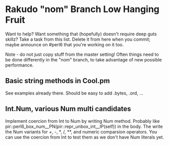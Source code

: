 # Rakudo "nom" Branch Low Hanging Fruit

Want to help? Want something that (hopefully) doesn't require deep
guts skillz? Take a task from this list. Delete it from here when
you commit; maybe announce on #perl6 that you're working on it too.

Note - do not just copy stuff from the master setting! Often things
need to be done differently in the "nom" branch, to take advantage of
new possible performance.

## Basic string methods in Cool.pm
See examples already there. Should be easy to add .bytes, .ord, ...

## Int.Num, various Num multi candidates
Implement coercion from Int to Num by writing Num method. Probably
like pir::perl6_box_num__PN(pir::repr_unbox_int__IP(self)) in the
body. The write the Num variants for +, -, *, /, **, and numeric
comparsion operators. You can use the coercion from Int to test them
as we don't have Num literals yet.
